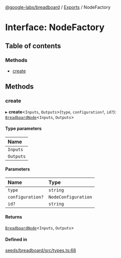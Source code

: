 [@google-labs/breadboard](../README.md) / [Exports](../modules.md) / NodeFactory

# Interface: NodeFactory

## Table of contents

### Methods

- [create](NodeFactory.md#create)

## Methods

### create

▸ **create**<`Inputs`, `Outputs`\>(`type`, `configuration?`, `id?`): [`BreadboardNode`](BreadboardNode.md)<`Inputs`, `Outputs`\>

#### Type parameters

| Name |
| :------ |
| `Inputs` |
| `Outputs` |

#### Parameters

| Name | Type |
| :------ | :------ |
| `type` | `string` |
| `configuration?` | `NodeConfiguration` |
| `id?` | `string` |

#### Returns

[`BreadboardNode`](BreadboardNode.md)<`Inputs`, `Outputs`\>

#### Defined in

[seeds/breadboard/src/types.ts:68](https://github.com/Chizobaonorh/labs-prototypes/blob/2adb69f/seeds/breadboard/src/types.ts#L68)
